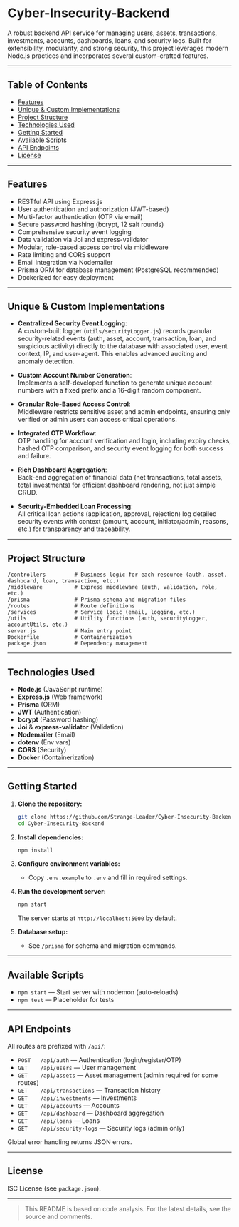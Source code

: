 # Cyber-Insecurity-Backend

A robust backend API service for managing users, assets, transactions, investments, accounts, dashboards, loans, and security logs. Built for extensibility, modularity, and strong security, this project leverages modern Node.js practices and incorporates several custom-crafted features.

---

## Table of Contents

- [Features](#features)
- [Unique & Custom Implementations](#unique--custom-implementations)
- [Project Structure](#project-structure)
- [Technologies Used](#technologies-used)
- [Getting Started](#getting-started)
- [Available Scripts](#available-scripts)
- [API Endpoints](#api-endpoints)
- [License](#license)

---

## Features

- RESTful API using Express.js
- User authentication and authorization (JWT-based)
- Multi-factor authentication (OTP via email)
- Secure password hashing (bcrypt, 12 salt rounds)
- Comprehensive security event logging
- Data validation via Joi and express-validator
- Modular, role-based access control via middleware
- Rate limiting and CORS support
- Email integration via Nodemailer
- Prisma ORM for database management (PostgreSQL recommended)
- Dockerized for easy deployment

---

## Unique & Custom Implementations

- **Centralized Security Event Logging**:  
  A custom-built logger (`utils/securityLogger.js`) records granular security-related events (auth, asset, account, transaction, loan, and suspicious activity) directly to the database with associated user, event context, IP, and user-agent. This enables advanced auditing and anomaly detection.

- **Custom Account Number Generation**:  
  Implements a self-developed function to generate unique account numbers with a fixed prefix and a 16-digit random component.

- **Granular Role-Based Access Control**:  
  Middleware restricts sensitive asset and admin endpoints, ensuring only verified or admin users can access critical operations.

- **Integrated OTP Workflow**:  
  OTP handling for account verification and login, including expiry checks, hashed OTP comparison, and security event logging for both success and failure.

- **Rich Dashboard Aggregation**:  
  Back-end aggregation of financial data (net transactions, total assets, total investments) for efficient dashboard rendering, not just simple CRUD.

- **Security-Embedded Loan Processing**:  
  All critical loan actions (application, approval, rejection) log detailed security events with context (amount, account, initiator/admin, reasons, etc.) for transparency and traceability.

---

## Project Structure

```
/controllers         # Business logic for each resource (auth, asset, dashboard, loan, transaction, etc.)
/middleware          # Express middleware (auth, validation, role, etc.)
/prisma              # Prisma schema and migration files
/routes              # Route definitions
/services            # Service logic (email, logging, etc.)
/utils               # Utility functions (auth, securityLogger, accountUtils, etc.)
server.js            # Main entry point
Dockerfile           # Containerization
package.json         # Dependency management
```

---

## Technologies Used

- **Node.js** (JavaScript runtime)
- **Express.js** (Web framework)
- **Prisma** (ORM)
- **JWT** (Authentication)
- **bcrypt** (Password hashing)
- **Joi** & **express-validator** (Validation)
- **Nodemailer** (Email)
- **dotenv** (Env vars)
- **CORS** (Security)
- **Docker** (Containerization)

---

## Getting Started

1. **Clone the repository:**
   ```bash
   git clone https://github.com/Strange-Leader/Cyber-Insecurity-Backend.git
   cd Cyber-Insecurity-Backend
   ```

2. **Install dependencies:**
   ```bash
   npm install
   ```

3. **Configure environment variables:**
   - Copy `.env.example` to `.env` and fill in required settings.

4. **Run the development server:**
   ```bash
   npm start
   ```
   The server starts at `http://localhost:5000` by default.

5. **Database setup:**
   - See `/prisma` for schema and migration commands.

---

## Available Scripts

- `npm start` — Start server with nodemon (auto-reloads)
- `npm test` — Placeholder for tests

---

## API Endpoints

All routes are prefixed with `/api/`:

- `POST   /api/auth`           — Authentication (login/register/OTP)
- `GET    /api/users`          — User management
- `GET    /api/assets`         — Asset management (admin required for some routes)
- `GET    /api/transactions`   — Transaction history
- `GET    /api/investments`    — Investments
- `GET    /api/accounts`       — Accounts
- `GET    /api/dashboard`      — Dashboard aggregation
- `GET    /api/loans`          — Loans
- `GET    /api/security-logs`  — Security logs (admin only)

Global error handling returns JSON errors.

---

## License

ISC License (see `package.json`).

---

> This README is based on code analysis. For the latest details, see the source and comments.
